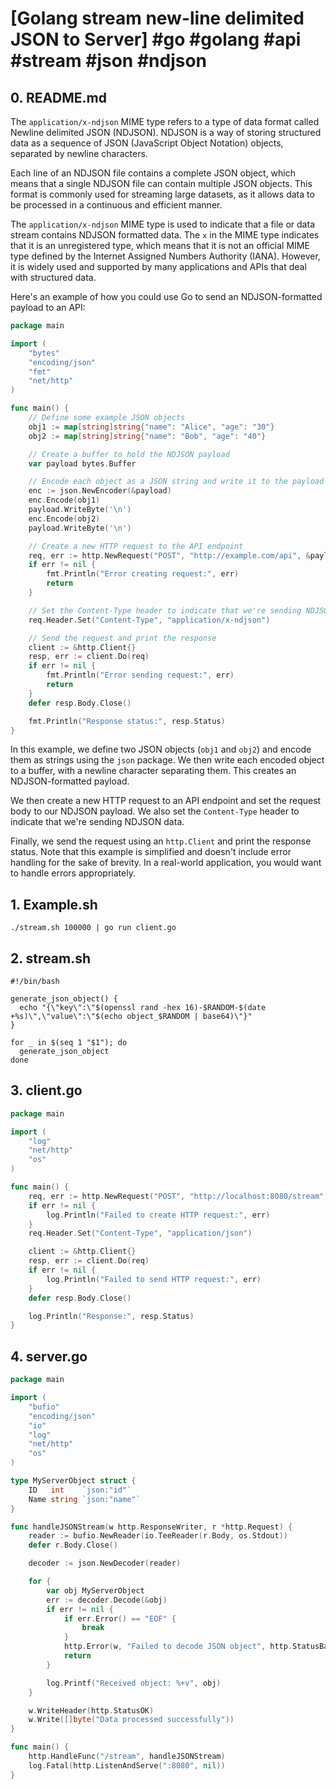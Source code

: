 # [Golang stream new-line delimited JSON to Server] #go #golang #api #stream #json #ndjson

## 0. README.md

The `application/x-ndjson` MIME type refers to a type of data format called Newline delimited JSON (NDJSON). NDJSON is a way of storing structured data as a sequence of JSON (JavaScript Object Notation) objects, separated by newline characters. 

Each line of an NDJSON file contains a complete JSON object, which means that a single NDJSON file can contain multiple JSON objects. This format is commonly used for streaming large datasets, as it allows data to be processed in a continuous and efficient manner.

The `application/x-ndjson` MIME type is used to indicate that a file or data stream contains NDJSON formatted data. The `x` in the MIME type indicates that it is an unregistered type, which means that it is not an official MIME type defined by the Internet Assigned Numbers Authority (IANA). However, it is widely used and supported by many applications and APIs that deal with structured data.

Here's an example of how you could use Go to send an NDJSON-formatted payload to an API:

```go
package main

import (
	"bytes"
	"encoding/json"
	"fmt"
	"net/http"
)

func main() {
	// Define some example JSON objects
	obj1 := map[string]string{"name": "Alice", "age": "30"}
	obj2 := map[string]string{"name": "Bob", "age": "40"}

	// Create a buffer to hold the NDJSON payload
	var payload bytes.Buffer

	// Encode each object as a JSON string and write it to the payload buffer with a newline separator
	enc := json.NewEncoder(&payload)
	enc.Encode(obj1)
	payload.WriteByte('\n')
	enc.Encode(obj2)
	payload.WriteByte('\n')

	// Create a new HTTP request to the API endpoint
	req, err := http.NewRequest("POST", "http://example.com/api", &payload)
	if err != nil {
		fmt.Println("Error creating request:", err)
		return
	}

	// Set the Content-Type header to indicate that we're sending NDJSON data
	req.Header.Set("Content-Type", "application/x-ndjson")

	// Send the request and print the response
	client := &http.Client{}
	resp, err := client.Do(req)
	if err != nil {
		fmt.Println("Error sending request:", err)
		return
	}
	defer resp.Body.Close()

	fmt.Println("Response status:", resp.Status)
}
```

In this example, we define two JSON objects (`obj1` and `obj2`) and encode them as strings using the `json` package. We then write each encoded object to a buffer, with a newline character separating them. This creates an NDJSON-formatted payload.

We then create a new HTTP request to an API endpoint and set the request body to our NDJSON payload. We also set the `Content-Type` header to indicate that we're sending NDJSON data.

Finally, we send the request using an `http.Client` and print the response status. Note that this example is simplified and doesn't include error handling for the sake of brevity. In a real-world application, you would want to handle errors appropriately.


## 1. Example.sh

```shell
./stream.sh 100000 | go run client.go
```

## 2. stream.sh

```shell
#!/bin/bash

generate_json_object() {
  echo "{\"key\":\"$(openssl rand -hex 16)-$RANDOM-$(date +%s)\",\"value\":\"$(echo object_$RANDOM | base64)\"}"
}

for _ in $(seq 1 "$1"); do
  generate_json_object
done
```

## 3. client.go

```go
package main

import (
	"log"
	"net/http"
	"os"
)

func main() {
	req, err := http.NewRequest("POST", "http://localhost:8080/stream", os.Stdin)
	if err != nil {
		log.Println("Failed to create HTTP request:", err)
	}
	req.Header.Set("Content-Type", "application/json")

	client := &http.Client{}
	resp, err := client.Do(req)
	if err != nil {
		log.Println("Failed to send HTTP request:", err)
	}
	defer resp.Body.Close()

	log.Println("Response:", resp.Status)
}
```

## 4. server.go

```go
package main

import (
	"bufio"
	"encoding/json"
	"io"
	"log"
	"net/http"
	"os"
)

type MyServerObject struct {
	ID   int    `json:"id"`
	Name string `json:"name"`
}

func handleJSONStream(w http.ResponseWriter, r *http.Request) {
	reader := bufio.NewReader(io.TeeReader(r.Body, os.Stdout))
	defer r.Body.Close()

	decoder := json.NewDecoder(reader)

	for {
		var obj MyServerObject
		err := decoder.Decode(&obj)
		if err != nil {
			if err.Error() == "EOF" {
				break
			}
			http.Error(w, "Failed to decode JSON object", http.StatusBadRequest)
			return
		}

		log.Printf("Received object: %+v", obj)
	}

	w.WriteHeader(http.StatusOK)
	w.Write([]byte("Data processed successfully"))
}

func main() {
	http.HandleFunc("/stream", handleJSONStream)
	log.Fatal(http.ListenAndServe(":8080", nil))
}
```


